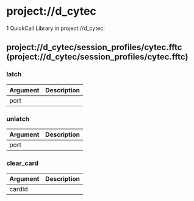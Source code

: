 # project://d_cytec
1 QuickCall Library in project://d_cytec:
## project://d_cytec/session_profiles/cytec.fftc (project://d_cytec/session_profiles/cytec.fftc)

### latch

Argument | Description
------------ | -------------
port | 
### unlatch

Argument | Description
------------ | -------------
port | 
### clear_card

Argument | Description
------------ | -------------
cardId | 
